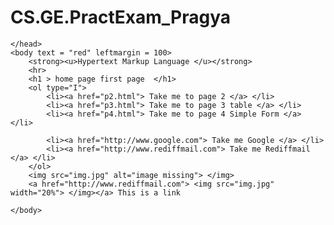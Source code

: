 # CS.GE.PractExam_Pragya
<html> 
	<head> 
		<title> My first Page </title>

	</head>
	<body text = "red" leftmargin = 100> 
		<strong><u>Hypertext Markup Language </u></strong>
		<hr>
		<h1 > home page first page  </h1>
		<ol type="I">
			<li><a href="p2.html"> Take me to page 2 </a> </li>
			<li><a href="p3.html"> Take me to page 3 table </a> </li>
			<li><a href="p4.html"> Take me to page 4 Simple Form </a> </li>

			<li><a href="http://www.google.com"> Take me Google </a> </li>
			<li><a href="http://www.rediffmail.com"> Take me Rediffmail </a> </li>
		</ol>
		<img src="img.jpg" alt="image missing"> </img> 
		<a href="http://www.rediffmail.com"> <img src="img.jpg" width="20%"> </img></a> This is a link
		
	</body>
</html>
